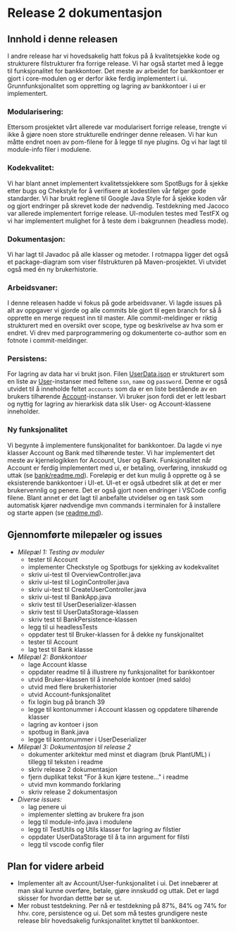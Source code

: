 # Release 2 dokumentasjon

## Innhold i denne releasen
I andre release har vi hovedsakelig hatt fokus på å kvalitetsjekke kode og strukturere filstrukturer fra forrige release. Vi har også startet med å legge til funksjonalitet for bankkontoer. Det meste av arbeidet for bankkontoer er gjort i core-modulen og er derfor ikke ferdig implementert i ui. Grunnfunksjonalitet som oppretting og lagring av bankkontoer i ui er implementert. 

### Modularisering:
Ettersom prosjektet vårt allerede var modularisert forrige release, trengte vi ikke å gjøre noen store strukturelle endringer denne releasen. Vi har kun måtte endret noen av pom-filene for å legge til nye plugins. Og vi har lagt til module-info filer i modulene. 

### Kodekvalitet: 
Vi har blant annet implementert kvalitetssjekkere som SpotBugs for å sjekke etter bugs og Chekstyle for å verifisere at kodestilen vår følger gode standarder. Vi har brukt reglene til Google Java Style for å sjekke koden vår og gjort endringer på skrevet kode der nødvendig. Testdekning med Jacoco var allerede implementert forrige release. UI-modulen testes med TestFX og vi har implementert mulighet for å teste dem i bakgrunnen (headless mode). 

### Dokumentasjon:
Vi har lagt til Javadoc på alle klasser og metoder. I rotmappa ligger det også et package-diagram som viser filstrukturen på Maven-prosjektet. Vi utvidet også med én ny brukerhistorie. 

### Arbeidsvaner:
I denne releasen hadde vi fokus på gode arbeidsvaner. Vi lagde issues på alt av oppgaver vi gjorde og alle commits ble gjort til egen branch for så å opprette en merge request inn til master. Alle commit-meldinger er riktig strukturert med en oversikt over scope, type og beskrivelse av hva som er endret. Vi drev med parprogrammering og dokumenterte co-author som en fotnote i commit-meldinger. 

### Persistens:
For lagring av data har vi brukt json. Filen [UserData.json](../../bank\persistence\src\main\resources\bank\persistence\UserData.json) er strukturert som en liste av [User](../../bank\core\src\main\java\bank\core\User.java)-instanser med feltene `ssn`, `name` og `password`. Denne er også utvidet til å inneholde feltet `accounts` som da er en liste bestående av en brukers tilhørende [Account](../../bank\core\src\main\java\bank\core\Account.java)-instanser. Vi bruker json fordi det er lett lesbart og nyttig for lagring av hierarkisk data slik User- og Account-klassene inneholder. 

### Ny funksjonalitet
Vi begynte å implementere funskjonalitet for bankkontoer. Da lagde vi nye klasser Account og Bank med tilhørende tester. Vi har implementert det meste av kjernelogikken for Account, User og Bank. Funksjonalitet når Account er ferdig implementert med ui, er betaling, overføring, innskudd og uttak (se [bank/readme.md](../../bank/readme.md)). Foreløpig er det kun mulig å opprette og å se eksisterende bankkontoer i UI-et. UI-et er også utbedret slik at det er mer brukervennlig og penere. Det er også gjort noen endringer i VSCode config filene. Blant annet er det lagt til anbefalte utvidelser og en task som automatisk kjører nødvendige mvn commands i terminalen for å installere og starte appen (se [readme.md](../../readme.md)).

## Gjennomførte milepæler og issues
- *Milepæl 1: Testing av moduler*
  - tester til Account
  - implementer Checkstyle og Spotbugs for sjekking av kodekvalitet
  - skriv ui-test til OverviewController.java
  - skriv ui-test til LoginController.java
  - skriv ui-test til CreateUserController.java
  - skriv ui-test til BankApp.java
  - skriv test til UserDeserializer-klassen
  - skriv test til UserDataStorage-klassen
  - skriv test til BankPersistence-klassen
  - legg til ui headlessTests
  - oppdater test til Bruker-klassen for å dekke ny funskjonalitet
  - tester til Account
  - lag test til Bank klasse
- *Milepæl 2: Bankkontoer*
  - lage Account klasse
  - oppdater readme til å illustrere ny funksjonalitet for bankkontoer
  - utvid Bruker-klassen til å inneholde kontoer (med saldo)
  - utvid med flere brukerhistorier
  - utvid Account-funksjonalitet
  - fix login bug på branch 39
  - legge til kontonummer i Account klassen og oppdatere tilhørende klasser
  - lagring av kontoer i json
  - spotbug in Bank.java
  - legge til kontonummer i UserDeserializer
- *Milepæl 3: Dokumentasjon til release 2*
  - dokumenter arkitektur med minst et diagram (bruk PlantUML) i tillegg til teksten i readme
  - skriv release 2 dokumentasjon
  - fjern duplikat tekst "For å kun kjøre testene..." i readme
  - utvid mvn kommando forklaring
  - skriv release 2 dokumentasjon
- *Diverse issues:*
  - lag penere ui
  - implementer sletting av brukere fra json
  - legg til module-info.java i modulene
  - legg til TestUtils og Utils klasser for lagring av filstier
  - oppdater UserDataStorage til å ta inn argument for filsti
  - legg til vscode config filer

## Plan for videre arbeid
- Implementer alt av Account/User-funksjonalitet i ui. Det innebærer at man skal kunne overføre, betale, gjøre innskudd og uttak. Det er lagd skisser for hvordan dettte bør se ut. 
- Mer robust testdekning. Per nå er testdekning på 87%, 84% og 74% for hhv. core, persistence og ui. Det som må testes grundigere neste release blir hovedsakelig funksjonalitet knyttet til bankkontoer. 